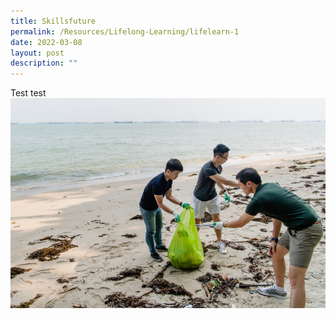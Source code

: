 ```yaml
---
title: Skillsfuture
permalink: /Resources/Lifelong-Learning/lifelearn-1
date: 2022-03-08
layout: post
description: ""
---
```





Test test![](/images/Beach%20Cleanup%20Sample.jpg)
